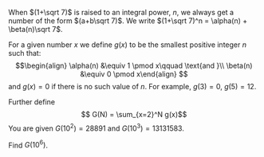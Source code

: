When $(1+\sqrt 7)$ is raised to an integral power, $n$, we always get a number of the form $(a+b\sqrt 7)$.
We write $(1+\sqrt 7)^n = \alpha(n) + \beta(n)\sqrt 7$.


For a given number $x$ we  define $g(x)$ to be the smallest positive integer $n$ such that:
$$\begin{align}
\alpha(n) &\equiv 1 \pmod x\qquad \text{and }\\
\beta(n) &\equiv 0 \pmod x\end{align}
$$
and $g(x) = 0$ if there is no such value of $n$. For example, $g(3) = 0$, $g(5) = 12$.


Further define
$$ G(N) = \sum_{x=2}^N g(x)$$
You are given $G(10^2) = 28891$ and $G(10^3)  = 13131583$.


Find $G(10^6)$.